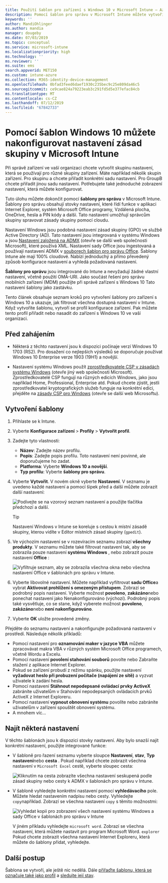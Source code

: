 ```yaml
---
title: Použití šablon pro zařízení s Windows 10 v Microsoft Intune – Azure | Microsoft Docs
description: Pomocí šablon pro správu v Microsoft Intune můžete vytvořit skupiny nastavení pro zařízení s Windows 10. Tato nastavení použijte v profilu konfigurace zařízení k řízení programů Office, zabezpečení funkcí v Internet Exploreru, řízení přístupu k OneDrivu, použití funkcí vzdálené plochy, povolení automatického přehrání, nastavení řízení spotřeby, používání tisku HTTP, použití různých možnosti přihlášení uživatele a řízení velikosti protokolu událostí.
keywords: ''
author: MandiOhlinger
ms.author: mandia
manager: dougeby
ms.date: 07/03/2019
ms.topic: conceptual
ms.service: microsoft-intune
ms.localizationpriority: high
ms.technology: ''
ms.reviewer: ''
ms.suite: ems
search.appverid: MET150
ms.custom: intune-azure
ms.collection: M365-identity-device-management
ms.openlocfilehash: 0bfad3feed6daef1930c235bec9c25e809da46c5
ms.sourcegitcommit: ce9cae824a79223eab3c291fd5d5e377efac84cb
ms.translationtype: MT
ms.contentlocale: cs-CZ
ms.lasthandoff: 07/12/2019
ms.locfileid: "67842733"
---
```

# <a name="use-windows-10-templates-to-configure-group-policy-settings-in-microsoft-intune"></a>Pomocí šablon Windows 10 můžete nakonfigurovat nastavení zásad skupiny v Microsoft Intune

Při správě zařízení ve vaší organizaci chcete vytvořit skupinu nastavení, která se používají pro různé skupiny zařízení. Máte například několik skupin zařízení. Pro skupinu a chcete přiřadit konkrétní sadu nastavení. Pro GroupB chcete přiřadit jinou sadu nastavení. Potřebujete také jednoduché zobrazení nastavení, která můžete konfigurovat.

Tuto úlohu můžete dokončit pomocí **šablony pro správu** v Microsoft Intune. Šablony pro správu obsahují stovky nastavení, které řídí funkce v aplikaci Internet Explorer, systém Microsoft Office programy, Vzdálená plocha, OneDrive, hesla a PIN kódy a další. Tato nastavení umožňují správcům skupiny spravovat zásady skupiny pomocí cloudu.

Nastavení Windows jsou podobná nastavení zásad skupiny (GPO) ve službě Active Directory (AD). Tato nastavení jsou integrovaná v systému Windows a jsou [Nastavení založená na ADMX](https://docs.microsoft.com/windows/client-management/mdm/understanding-admx-backed-policies) (otevře se další web společnosti Microsoft), které používá XML. Nastavení sady Office jsou ingestovaná a používají nastavení ADMX v [souborech šablon pro správu Office](https://www.microsoft.com/download/details.aspx?id=49030). Šablony Intune ale mají 100% cloudové. Nabízí jednoduchý a přímo převedený způsob konfigurace nastavení a vyhledá požadovaná nastavení.

**Šablony pro správu** jsou integrované do Intune a nevyžadují žádné vlastní nastavení, včetně použití OMA-URI. Jako součást řešení pro správu mobilních zařízení (MDM) použijte při správě zařízení s Windows 10 Tato nastavení šablony jako zastávku.

Tento článek obsahuje seznam kroků pro vytvoření šablony pro zařízení s Windows 10 a ukazuje, jak filtrovat všechna dostupná nastavení v Intune. Když vytvoříte šablonu, vytvoří se profil konfigurace zařízení. Pak můžete tento profil přiřadit nebo nasadit do zařízení s Windows 10 ve vaší organizaci.

## <a name="before-you-begin"></a>Před zahájením

- Některá z těchto nastavení jsou k dispozici počínaje verzí Windows 10 1703 (RS2). Pro dosažení co nejlepších výsledků se doporučuje používat Windows 10 Enterprise verze 1903 (19H1) a novější.

- Nastavení systému Windows použít [zprostředkovatele CSP v zásadách systému Windows](https://docs.microsoft.com/windows/client-management/mdm/policy-configuration-service-provider#admx-backed-policies) (otevře jiný web společnosti Microsoft). Zprostředkovatelé CSP fungují na různých edicích Windows, jako jsou například Home, Professional, Enterprise atd. Pokud chcete zjistit, jestli zprostředkovatel kryptografických služeb funguje na konkrétní edici, přejděte na [zásady CSP pro Windows](https://docs.microsoft.com/windows/client-management/mdm/policy-configuration-service-provider#admx-backed-policies) (otevře se další web Microsoftu).

## <a name="create-a-template"></a>Vytvoření šablony

1. Přihlaste [](https://go.microsoft.com/fwlink/?linkid=2090973)se k Intune.
2. Vyberte **Konfigurace zařízení** > **Profily** > **Vytvořit profil**.
3. Zadejte tyto vlastnosti:

    - **Název**: Zadejte název profilu.
    - **Popis**: Zadejte popis profilu. Toto nastavení není povinné, ale doporučujeme ho zadat.
    - **Platforma**: Vyberte **Windows 10 a novější**.
    - **Typ profilu**: Vyberte **šablony pro správu**.

4. Vyberte **Vytvořit**. V novém okně vyberte **Nastavení**. V seznamu je uvedeno každé nastavení a pomocí šipek před a další můžete zobrazit další nastavení:

    ![Podívejte se na vzorový seznam nastavení a použijte tlačítka předchozí a další.](./media/administrative-templates-windows/administrative-templates-sample-settings-list.png)

    > [!TIP]
    > Nastavení Windows v Intune se koreluje s cestou k místní zásadě skupiny, kterou vidíte v Editor místních zásad skupiny (`gpedit`).

5. Ve výchozím nastavení se v rozevíracím seznamu zobrazí **všechny produkty**. V seznamu můžete také filtrovat nastavení tak, aby se zobrazila pouze nastavení **systému Windows** , nebo zobrazit pouze nastavení **Office** :

    ![Vyfiltruje seznam, aby se zobrazila všechna okna nebo všechna nastavení Office v šablonách pro správu v Intune.](./media/administrative-templates-windows/administrative-templates-choose-windows-office-all-products.png)

6. Vyberte libovolné nastavení. Můžete například vyfiltrovat **sadu Office**a vybrat **Aktivovat prohlížení s omezeným přístupem**. Zobrazí se podrobný popis nastavení. Vyberte možnost **povoleno**, **zakázáno**nebo ponechat nastavení jako Nenakonfigurováno (výchozí). Podrobný popis také vysvětluje, co se stane, když vyberete možnost **povoleno**, **zakázáno**nebo **není nakonfigurováno**.
7. Vyberte **OK** uložte provedené změny.

Přejděte do seznamu nastavení a nakonfigurujte požadovaná nastavení v prostředí. Následuje několik příkladů:

- Pomocí nastavení pro **oznamování maker v jazyce VBA** můžete zpracovávat makra VBA v různých systém Microsoft Office programech, včetně Wordu a Excelu.
- Pomocí nastavení **povolení stahování souborů** povolte nebo Zabraňte stažení z aplikace Internet Explorer.
- Pokud se zařízení probudí z režimu spánku, použijte nastavení **vyžadovat heslo při probuzení počítače (napájení ze sítě)** a vyzvat uživatele k zadání hesla.
- Pomocí nastavení **Stáhnout nepodepsané ovládací prvky ActiveX** zabráníte uživatelům v Stahování nepodepsaných ovládacích prvků ActiveX z Internet Exploreru.
- Pomocí nastavení **vypnout obnovení systému** povolíte nebo zabráníte uživatelům v zařízení spouštět obnovení systému.
- A mnohem víc...

## <a name="find-some-settings"></a>Najít některá nastavení

V těchto šablonách jsou k dispozici stovky nastavení. Aby bylo snazší najít konkrétní nastavení, použijte integrované funkce:

- V šabloně pro řazení seznamu vyberte sloupce **Nastavení**, **stav**, **Typ nastavení**nebo **cesta** . Pokud například chcete zobrazit všechna  nastavení v `Microsoft Excel` cestě, vyberte sloupec cesta:

  ![Kliknutím na cesta zobrazíte všechna nastavení seskupená podle zásad skupiny nebo cesty k ADMX v šablonách pro správu v Intune.](./media/administrative-templates-windows/path-filter-shows-excel-options.png)

- V šabloně vyhledejte konkrétní nastavení pomocí **vyhledávacího** pole. Můžete hledat nastavením nadpisu nebo cesty. Vyhledejte `copy`například. Zobrazí se všechna nastavení `copy` s těmito možnostmi:

  ![Vyhledat kopii pro zobrazení všech nastavení systému Windows a sady Office v šablonách pro správu v Intune](./media/administrative-templates-windows/search-copy-settings.png) 

  V jiném příkladu vyhledejte `microsoft word`. Zobrazí se všechna nastavení, která můžete nastavit pro program Microsoft Word. `explorer` Pokud chcete zobrazit všechna nastavení Internet Exploreru, která můžete do šablony přidat, vyhledejte.

## <a name="next-steps"></a>Další postup

Šablona se vytvoří, ale ještě nic nedělá. Dále [přiřaďte šablonu, která se označuje také jako profil](device-profile-assign.md) a [sledujte její stav](device-profile-monitor.md).

